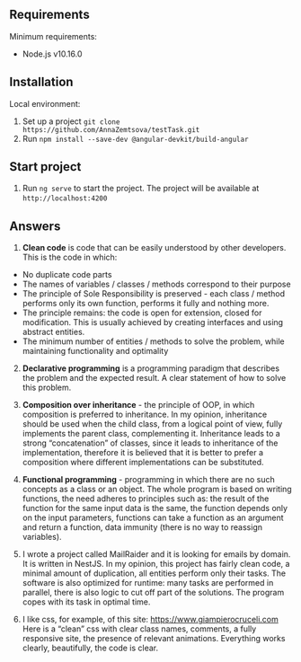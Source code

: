 
Requirements
-----------------------------

Minimum requirements:

* Node.js v10.16.0

Installation
------------------------------

Local environment:

1. Set up a project `git clone https://github.com/AnnaZemtsova/testTask.git`
2. Run `npm install --save-dev @angular-devkit/build-angular`

Start project
------------------------------

1. Run `ng serve` to start the project. The project will be available at `http://localhost:4200`

## Answers

1. **Clean code** is code that can be easily understood by other developers. This is the code in which:

 -   No duplicate code parts
 -   The names of variables / classes / methods correspond to their purpose
 -   The principle of Sole Responsibility is preserved - each class / method performs only its own function,
    performs it fully and nothing more.
 -   The principle remains: the code is open for extension, closed for modification. 
    This is usually achieved by creating interfaces and using abstract entities.
 -   The minimum number of entities / methods to solve the problem, while maintaining functionality and optimality

2. **Declarative programming** is a programming paradigm that describes the problem and the expected result.
    A clear statement of how to solve this problem.

3. **Composition over inheritance** - the principle of OOP, in which composition is preferred to inheritance.
    In my opinion, inheritance should be used when the child class, from a logical point of view,
    fully implements the parent class, complementing it. Inheritance leads to a strong “concatenation” of classes,
    since it leads to inheritance of the implementation, therefore it is believed that it is better to prefer a composition where different implementations can be substituted.

4. **Functional programming** - programming in which there are no such concepts as a class or an object.
    The whole program is based on writing functions, the need adheres to principles such as: the result of the function 
    for the same input data is the same, the function depends only on the input parameters, 
    functions can take a function as an argument and return a function,
    data immunity (there is no way to reassign variables).

5. I wrote a project called MailRaider and it is looking for emails by domain.
   It is written in NestJS. In my opinion, this project has fairly clean code, a minimal amount of duplication,
   all entities perform only their tasks. The software is also optimized for runtime: many tasks are performed in parallel,
   there is also logic to cut off part of the solutions. The program copes with its task in optimal time.

6. I like css, for example, of this site: https://www.giampierocruceli.com
  Here is a “clean” css with clear class names, comments, a fully responsive site, the presence of relevant animations. 
  Everything works clearly, beautifully, the code is clear.
